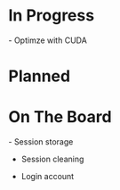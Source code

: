 <h1>In Progress</h1>
- Optimze with CUDA

<h1>Planned</h1>

<h1>On The Board</h1>
- Session storage

- Session cleaning

- Login account